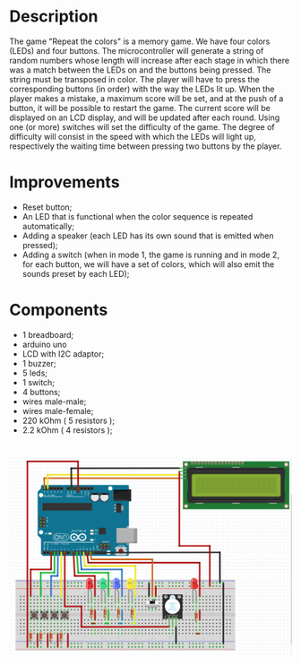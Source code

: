 # Description

The game "Repeat the colors" is a memory game. We have four colors (LEDs) and four buttons. The microcontroller will generate a string of random numbers whose length will increase after each stage in which there was a match between the LEDs on and the buttons being pressed. The string must be transposed in color. The player will have to press the corresponding buttons (in order) with the way the LEDs lit up. When the player makes a mistake, a maximum score will be set, and at the push of a button, it will be possible to restart the game. The current score will be displayed on an LCD display, and will be updated after each round. Using one (or more) switches will set the difficulty of the game. The degree of difficulty will consist in the speed with which the LEDs will light up, respectively the waiting time between pressing two buttons by the player.

# Improvements

- Reset button;
- An LED that is functional when the color sequence is repeated automatically;
- Adding a speaker (each LED has its own sound that is emitted when pressed);
- Adding a switch (when in mode 1, the game is running and in mode 2,
 for each button, we will have a set of colors, which will also emit the sounds preset by each LED);

# Components

- 1 breadboard;
- arduino uno
- LCD with I2C adaptor;
- 1 buzzer;
- 5 leds;
- 1 switch;
- 4 buttons;
- wires male-male;
- wires male-female;
- 220 kOhm ( 5 resistors );
- 2.2 kOhm ( 4 resistors );

#

![Fritzing drawing](Images/sch.png)
